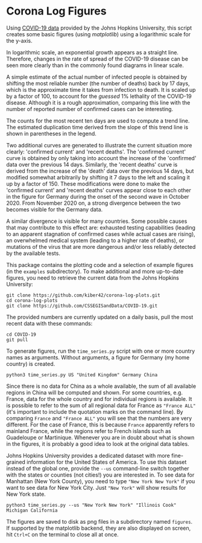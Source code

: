 # Corona Log Figures

Using [COVID-19 data](https://github.com/CSSEGISandData/COVID-19/tree/master/csse_covid_19_data/csse_covid_19_time_series "Github page from which tables with virus data in csv format can be downloaded") provided by the Johns Hopkins University, this script creates some basic figures (using *matplotlib*) using a logarithmic scale for the y-axis.

In logarithmic scale, an exponential growth appears as a straight line.  Therefore, changes in the rate of spread of the COVID-19 disease can be seen more clearly than in the commonly found diagrams in linear scale.

A simple estimate of the actual number of infected people is obtained by shifting the most reliable number (the number of deaths) back by 17 days, which is the approximate time it takes from infection to death.  It is scaled up by a factor of 100, to account for the *guessed* 1% lethality of the COVID-19 disease.  Although it is a rough approximation, comparing this line with the number of reported number of confirmed cases can be interesting.

The counts for the most recent ten days are used to compute a trend line.  The estimated duplication time derived from the slope of this trend line is shown in parentheses in the legend.

Two additional curves are generated to illustrate the current situation more clearly: 'confirmed current' and 'recent deaths'.
The 'confirmed current' curve is obtained by only taking into account the increase of the 'confirmed' data over the previous 14 days.
Similarly, the 'recent deaths' curve is derived from the increase of the 'death' data over the previous 14 days, but modified somewhat arbitrarily by shifting it 7 days to the left and scaling it up by a factor of 150.
These modifications were done to make the 'confirmed current' and 'recent deaths' curves appear close to each other in the figure for Germany during the onset of the second wave in October 2020.
From November 2020 on, a strong divergence between the two becomes visible for the Germany data.

A similar divergence is visible for many countries.
Some possible causes that may contribute to this effect are: exhausted testing capabilities (leading to an apparent stagnation of confirmed cases while actual cases are rising), an overwhelmed medical system (leading to a higher rate of deaths), or mutations of the virus that are more dangerous and/or less reliably detected by the available tests.

This package contains the plotting code and a selection of example figures (in the `examples` subdirectory).  To make additional and more up-to-date figures, you need to retrieve the current data from the Johns Hopkins University:
```
git clone https://github.com/kiber42/corona-log-plots.git
cd corona-log-plots
git clone https://github.com/CSSEGISandData/COVID-19.git
```

The provided numbers are currently updated on a daily basis, pull the most recent data with these commands:
```
cd COVID-19
git pull
```

To generate figures, run the `time_series.py` script with one or more country names as arguments.  Without arguments, a figure for Germany (my home country) is created.
```
python3 time_series.py US "United Kingdom" Germany China
```

Since there is no data for China as a whole available, the sum of all available regions in China will be computed and shown.  For some countries, e.g. France, data for the whole country and for individual regions is available.  It is possible to refer to the sum of all regional data for France as `"France ALL"` (it's important to include the quotation marks on the command line).  By comparing `France` and `"France ALL"` you will see that the numbers are very different.  For the case of France, this is because `France` apparently refers to mainland France, while the regions refer to French islands such as Guadeloupe or Martinique.  Whenever you are in doubt about what is shown in the figures, it is probably a good idea to look at the original data tables.

Johns Hopkins University provides a dedicated dataset with more fine-grained information for the United States of America.  To use this dataset instead of the global one, provide the `--us` command-line switch together with the states or counties (not cities!) you are interested in.  To see data for Manhattan (New York County), you need to type `"New York New York"` if you want to see data for New York City.  Just `"New York"` will show results for New York state.
```
python3 time_series.py --us "New York New York" "Illinois Cook" Michigan California
```

The figures are saved to disk as png files in a subdirectory named `figures`.  If supported by the matplotlib backend, they are also displayed on screen, hit `Ctrl+C` on the terminal to close all at once.
